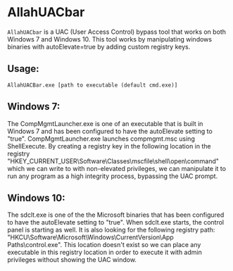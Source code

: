 # AllahUACbar
`AllahUACbar` is a UAC (User Access Control) bypass tool that works on both Windows 7 and Windows 10.
This tool works by manipulating windows binaries with autoElevate=true by adding custom registry keys.

## Usage:
`AllahUACBar.exe [path to executable (default cmd.exe)]`

## Windows 7:
The CompMgmtLauncher.exe is one of an executable that is built in Windows 7 and has been configured to have the autoElevate setting to "true". CompMgmtLauncher.exe launches compmgmt.msc using ShellExecute. By creating a registry key in the following location in the registry "HKEY_CURRENT_USER\Software\Classes\mscfile\shell\open\command" which we can write to with non-elevated privileges, we can manipulate it to run any program as a high integrity process, bypassing the UAC prompt.

## Windows 10:
The sdclt.exe is one of the the Microsoft binaries that has been configured to have the autoElevate setting to "true". When sdclt.exe starts, the control panel is starting as well. It is also looking for the following registry path: "HKCU\Software\Microsoft\Windows\CurrentVersion\App Paths\control.exe". This location doesn't exist so we can place any executable in this registry location in order to execute it with admin privileges without showing the UAC window.
